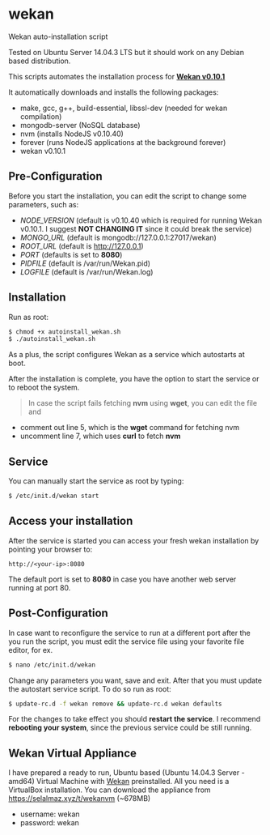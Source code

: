 # wekan
Wekan auto-installation script

Tested on Ubuntu Server 14.04.3 LTS but it should work on any Debian based distribution.

This scripts automates the installation process for **[Wekan v0.10.1](https://github.com/wekan/wekan/releases/tag/v0.10.1)**

It automatically downloads and installs the following packages:

* make, gcc, g++, build-essential, libssl-dev (needed for wekan compilation)
* mongodb-server (NoSQL database)
* nvm (installs NodeJS v0.10.40)
* forever (runs NodeJS applications at the background forever)
* wekan v0.10.1

## Pre-Configuration
Before you start the installation, you can edit the script to change some parameters, such as:

* *NODE_VERSION* (default is v0.10.40 which is required for running Wekan v0.10.1. I suggest **NOT CHANGING IT** since it could break the service)
* *MONGO_URL* (default is mongodb://127.0.0.1:27017/wekan)
* *ROOT_URL* (default is http://127.0.0.1)
* *PORT* (defaults is set to **8080**)
* *PIDFILE* (default is /var/run/Wekan.pid)
* *LOGFILE* (default is /var/run/Wekan.log)


## Installation
Run as root:

```sh
$ chmod +x autoinstall_wekan.sh
$ ./autoinstall_wekan.sh
```

As a plus, the script configures Wekan as a service which autostarts at boot.

After the installation is complete, you have the option to start the service or to reboot the system.

>In case the script fails fetching **nvm** using **wget**, you can edit the file and
- comment out line 5, which is the **wget** command for fetching nvm
- uncomment line 7, which uses **curl** to fetch **nvm**

## Service
You can manually start the service as root by typing:

```sh
$ /etc/init.d/wekan start
```

## Access your installation

After the service is started you can access your fresh wekan installation by pointing your browser to:

```
http://<your-ip>:8080
```

The default port is set to **8080** in case you have another web server running at port 80.

## Post-Configuration

In case want to reconfigure the service to run at a different port after the you run the script, you must edit the service file using your favorite file editor, for ex.

```sh
$ nano /etc/init.d/wekan
```

Change any parameters you want, save and exit. After that you must update the autostart service script. To do so run as root:

```sh
$ update-rc.d -f wekan remove && update-rc.d wekan defaults
```

For the changes to take effect you should **restart the service**. I recommend **rebooting your system**, since the previous service could be still running.

## Wekan Virtual Appliance

I have prepared a ready to run, Ubuntu based (Ubuntu 14.04.3 Server - amd64) Virtual Machine with [Wekan](https://github.com/wekan/wekan) preinstalled. All you need is a VirtualBox installation. You can download the appliance from https://selalmaz.xyz/t/wekanvm (~678MB)

* username: wekan
* password: wekan
